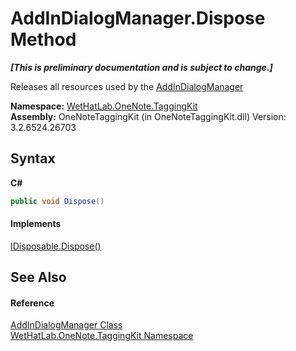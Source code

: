 # AddInDialogManager.Dispose Method 
 _**\[This is preliminary documentation and is subject to change.\]**_

Releases all resources used by the <a href="3677c315-7cc4-81c8-ab0d-36166e85c632">AddInDialogManager</a>

**Namespace:**&nbsp;<a href="4e00c8ac-fc03-0e6d-d2fd-b2c7565a9aa0">WetHatLab.OneNote.TaggingKit</a><br />**Assembly:**&nbsp;OneNoteTaggingKit (in OneNoteTaggingKit.dll) Version: 3.2.6524.26703

## Syntax

**C#**<br />
``` C#
public void Dispose()
```


#### Implements
<a href="http://msdn2.microsoft.com/en-us/library/es4s3w1d" target="_blank">IDisposable.Dispose()</a><br />

## See Also


#### Reference
<a href="3677c315-7cc4-81c8-ab0d-36166e85c632">AddInDialogManager Class</a><br /><a href="4e00c8ac-fc03-0e6d-d2fd-b2c7565a9aa0">WetHatLab.OneNote.TaggingKit Namespace</a><br />